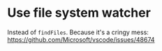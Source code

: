 # Use file system watcher

Instead of `findFiles`. Because it's a cringy mess: https://github.com/Microsoft/vscode/issues/48674
